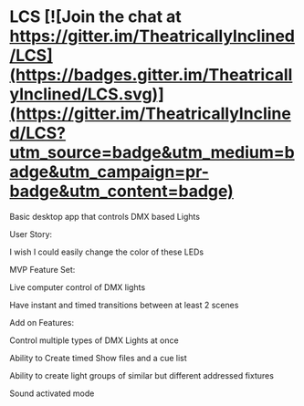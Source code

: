 # LCS   [![Join the chat at https://gitter.im/TheatricallyInclined/LCS](https://badges.gitter.im/TheatricallyInclined/LCS.svg)](https://gitter.im/TheatricallyInclined/LCS?utm_source=badge&utm_medium=badge&utm_campaign=pr-badge&utm_content=badge)

Basic desktop app that controls DMX based Lights

User Story:

I wish I could easily change the color of these LEDs


MVP Feature Set:

Live computer control of DMX lights

Have instant and timed transitions between at least 2 scenes


Add on Features:

Control multiple types of DMX Lights at once

Ability to Create timed Show files and a cue list

Ability to create light groups of similar but different addressed fixtures

Sound activated mode
